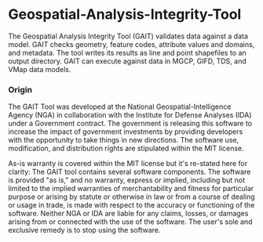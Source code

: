 # Geospatial-Analysis-Integrity-Tool
The Geospatial Analysis Integrity Tool (GAIT) validates data against a data model. GAIT checks geometry, feature codes, attribute values and domains, and metadata. The tool writes its results as line and point shapefiles to an output directory. GAIT can execute against data in MGCP, GIFD, TDS, and VMap data models.

### Origin

The GAIT Tool was developed at the National Geospatial-Intelligence Agency (NGA) in collaboration with the Institute for Defense Analyses (IDA)  under a Government contract. The government is releasing this software to increase the impact of government investments by providing developers with the opportunity to take things in new directions. The software use, modification, and distribution rights are stipulated within the MIT license.

As-is warranty is covered within the MIT license but it's re-stated here for clarity: The GAIT tool contains several software components. The software is provided "as is," and no warranty, express or implied, including but not limited to the implied warranties of merchantability and fitness for particular purpose or arising by statute or otherwise in law or from a course of dealing or usage in trade, is made with respect to the accuracy or functioning of the software. Neither NGA or IDA are liable for any claims, losses, or damages arising from or connected with the use of the software. The user's sole and exclusive remedy is to stop using the software.
       

